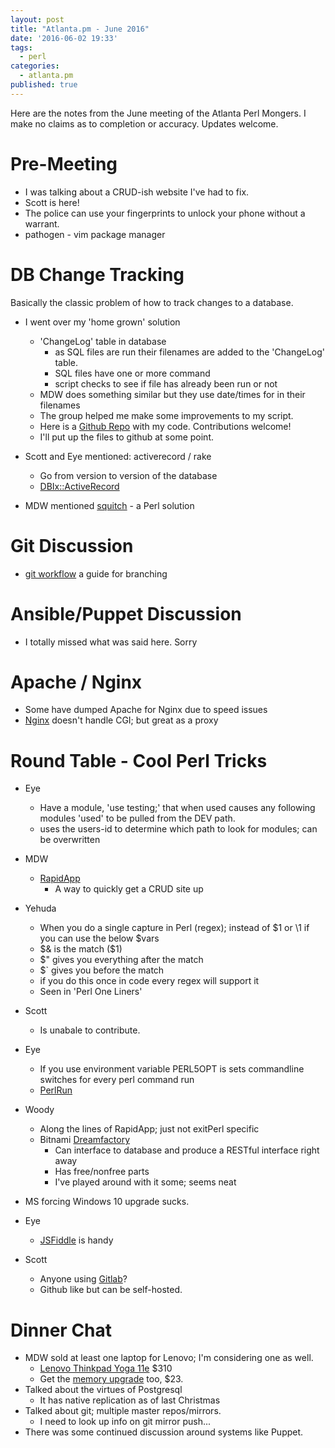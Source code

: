 ```yaml
---
layout: post
title: "Atlanta.pm - June 2016"
date: '2016-06-02 19:33'
tags:
  - perl
categories:
  - atlanta.pm
published: true
---
```


Here are the notes from the June meeting of the Atlanta Perl Mongers. I make no claims as to completion or accuracy. Updates welcome.

# Pre-Meeting
- I was talking about a CRUD-ish website I've had to fix.
- Scott is here!
- The police can use your fingerprints to unlock your phone without a warrant.
- pathogen - vim package manager

# DB Change Tracking

Basically the classic problem of how to track changes to a database.

- I went over my 'home grown' solution
  - 'ChangeLog' table in database
    - as SQL files are run their filenames are added to the 'ChangeLog' table.
    - SQL files have one or more command
    - script checks to see if file has already been run or not
  - MDW does something similar but they use date/times for in their filenames
  - The group helped me make some improvements to my script.
  - Here is a [Github Repo](https://github.com/Woody2143/databaseChangeLog) with my code. Contributions welcome!
  - I'll put up the files to github at some point.

- Scott and Eye mentioned: activerecord / rake
  - Go from version to version of the database
  - [DBIx::ActiveRecord](http://search.cpan.org/~tsaito/DBIx-ActiveRecord-0.01/lib/DBIx/ActiveRecord.pm)

- MDW mentioned [squitch](http://sqitch.org/) - a Perl solution

# Git Discussion
- [git workflow](http://nvie.com/posts/a-successful-git-branching-model/) a guide for branching

# Ansible/Puppet Discussion
- I totally missed what was said here. Sorry

# Apache / Nginx
- Some have dumped Apache for Nginx due to speed issues
- [Nginx](https://www.nginx.com/resources/wiki/) doesn't handle CGI; but great as a proxy

# Round Table - Cool Perl Tricks
- Eye
  - Have a module, 'use testing;' that when used causes any following modules 'used' to be pulled from the DEV path.
  - uses the users-id to determine which path to look for modules; can be overwritten

- MDW
  - [RapidApp](https://metacpan.org/pod/RapidApp)
    - A way to quickly get a CRUD site up

- Yehuda
  - When you do a single capture in Perl (regex); instead of $1 or \1 if you can use the below $vars
  - $& is the match ($1)
  - $\" gives you everything after the match
  - $\` gives you before the match
  - if you do this once in code every regex will support it
  - Seen in 'Perl One Liners'

- Scott
  - Is unabale to contribute.

- Eye
  - If you use environment variable PERL5OPT is sets commandline switches for every perl command run
  - [PerlRun](http://perldoc.perl.org/perlrun.html)

- Woody
  - Along the lines of RapidApp; just not exitPerl specific
  - Bitnami [Dreamfactory](https://bitnami.com/stack/dreamfactory)
    - Can interface to database and produce a RESTful interface right away
    - Has free/nonfree parts
    - I've played around with it some; seems neat

- MS forcing Windows 10 upgrade sucks.

- Eye
  - [JSFiddle](https://jsfiddle.net) is handy

- Scott
  - Anyone using [Gitlab](https://about.gitlab.com/)?
  - Github like but can be self-hosted.


# Dinner Chat
- MDW sold at least one laptop for Lenovo; I'm considering one as well.
  - [Lenovo Thinkpad Yoga 11e](http://amzn.com/B01B16MXLU) $310
  - Get the [memory upgrade](http://amzn.com/B006YG8X9Y) too, $23.
- Talked about the virtues of Postgresql
  - It has native replication as of last Christmas
- Talked about git; multiple master repos/mirrors.
  - I need to look up info on git mirror push...
- There was some continued discussion around systems like Puppet.
